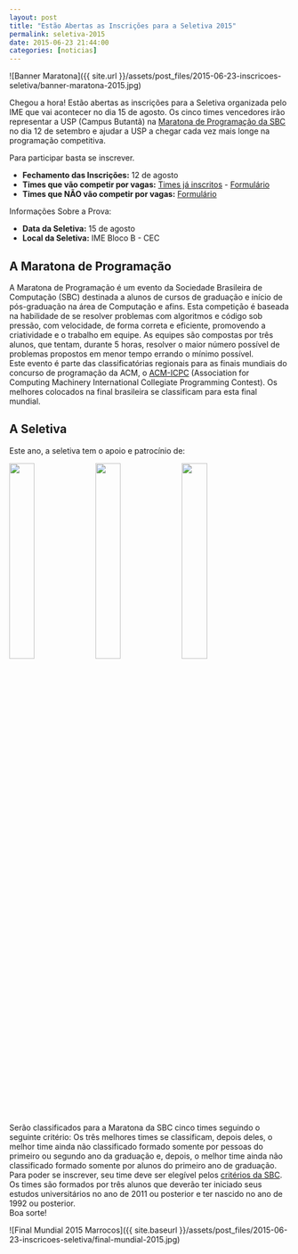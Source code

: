 ```yaml
---
layout: post
title: "Estão Abertas as Inscrições para a Seletiva 2015"
permalink: seletiva-2015
date: 2015-06-23 21:44:00
categories: [noticias]
---
```


![Banner Maratona]({{ site.url }}/assets/post_files/2015-06-23-inscricoes-seletiva/banner-maratona-2015.jpg)

Chegou a hora! Estão abertas as inscrições para a Seletiva organizada pelo IME que vai acontecer no dia 15 de agosto. Os cinco times vencedores irão representar a USP (Campus Butantã) na [Maratona de Programação da SBC](http://maratona.ime.usp.br/) no dia 12 de setembro e ajudar a USP a chegar cada vez mais longe na programação competitiva.  
  
Para participar basta se inscrever.  
- **Fechamento das Inscrições:** 12 de agosto  
- **Times que vão competir por vagas:** [Times já inscritos](https://docs.google.com/spreadsheets/d/1lTA7sCAEu5VJC2SzVhraob5Szuzi-6DVfAshLL4R44U/pubhtml?gid=1246609276&single=true) - [Formulário](https://docs.google.com/forms/d/1N5NYgqzhHe9AFFKZnNpucLrQrLhrDtG5rvF7YQB50e8/viewform)  
- **Times que NÃO vão competir por vagas:** [Formulário](https://docs.google.com/forms/d/1-IknATxaRIl8br0oLNhS-zBwSmjlmitDfZu8hgDXWXU/viewform)  

Informações Sobre a Prova:  
- **Data da Seletiva:** 15 de agosto  
- **Local da Seletiva:** IME Bloco B - CEC  

## A Maratona de Programação
A Maratona de Programação é um evento da Sociedade Brasileira de Computação (SBC) destinada a alunos de cursos de graduação e início de pós-graduação na área de Computação e afins. Esta competição é baseada na habilidade de se resolver problemas com algoritmos e código sob pressão, com velocidade, de forma correta e eficiente, promovendo a criatividade e o trabalho em equipe. As equipes são compostas por três alunos, que tentam, durante 5 horas, resolver o maior número possível de problemas propostos em menor tempo errando o mínimo possível.  
Este evento é parte das classificatórias regionais para as finais mundiais do concurso de programação da ACM, o [ACM-ICPC](http://icpc.baylor.edu) (Association for Computing Machinery International Collegiate Programming Contest). Os melhores colocados na final brasileira se classificam para esta final mundial.  

## A Seletiva
Este ano, a seletiva tem o apoio e patrocínio de:

[<img src="{{ site.url }}/assets/post_files/2015-06-23-inscricoes-seletiva/caelum.png" style="width:30%; height:30%">](http://www.caelum.com.br/)
[<img src="{{ site.url }}/assets/post_files/2015-06-23-inscricoes-seletiva/tecsinapse.png" style="width:30%; height:30%">](http://www.tecsinapse.com.br/)
[<img src="{{ site.url }}/assets/post_files/2015-06-23-inscricoes-seletiva/tfg.png" style="width:30%; height:30%">](http://www.tfgco.com/)

Serão classificados para a Maratona da SBC cinco times seguindo o seguinte critério: Os três melhores times se classificam, depois deles, o melhor time ainda não classificado formado somente por pessoas do primeiro ou segundo ano da graduação e, depois, o melhor time ainda não classificado formado somente por alunos do primeiro ano de graduação.  
Para poder se inscrever, seu time deve ser elegível pelos [critérios da SBC](http://maratona.ime.usp.br/regras15.html). Os times são formados por três alunos que deverão ter iniciado seus estudos universitários no ano de 2011 ou posterior e ter nascido no ano de 1992 ou posterior.  
Boa sorte!

![Final Mundial 2015 Marrocos]({{ site.baseurl }}/assets/post_files/2015-06-23-inscricoes-seletiva/final-mundial-2015.jpg)
